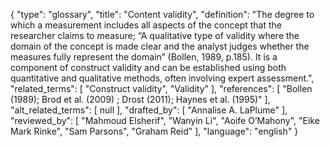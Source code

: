 {
    "type": "glossary",
    "title": "Content validity",
    "definition": "The degree to which a measurement includes all aspects of the concept that the researcher claims to measure; “A qualitative type of validity where the domain of the concept is made clear and the analyst judges whether the measures fully represent the domain” (Bollen, 1989, p.185). It is a component of construct validity and can be established using both quantitative and qualitative methods, often involving expert assessment.",
    "related_terms": [
        "Construct validity",
        "Validity"
    ],
    "references": [
        "Bollen (1989); Brod et al. (2009) ; Drost (2011); Haynes et al. (1995)"
    ],
    "alt_related_terms": [
        null
    ],
    "drafted_by": [
        "Annalise A. LaPlume"
    ],
    "reviewed_by": [
        "Mahmoud Elsherif",
        "Wanyin Li",
        "Aoife O’Mahony",
        "Eike Mark Rinke",
        "Sam Parsons",
        "Graham Reid"
    ],
    "language": "english"
}